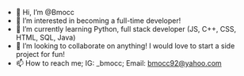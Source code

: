 - 👋 Hi, I’m @Bmocc
- 👀 I’m interested in becoming a full-time developer!
- 🌱 I’m currently learning Python, full stack developer (JS, C++, CSS, HTML, SQL, Java)
- 💞️ I’m looking to collaborate on anything! I would love to start a side project for fun!
- 📫 How to reach me; IG: _bmocc; Email: bmocc92@yahoo.com

<!---
Bmocc/Bmocc is a ✨ special ✨ repository because its `README.md` (this file) appears on your GitHub profile.
You can click the Preview link to take a look at your changes.
--->
